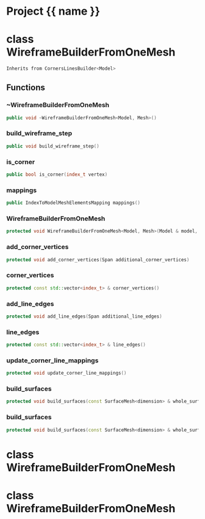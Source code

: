 <script setup>
import {useRoute} from 'vitepress'
const {path} = useRoute()
const tokens = path.split('/')
const words = tokens[2].split('-');
for (let i = 0; i < words.length; i++) {
    words[i] = words[i].charAt(0).toUpperCase() + words[i].slice(1);
    words[i] = words[i].replace('geode', 'Geode')
}
const name = words.join('-');
</script>
# Project {{ name }}

# class WireframeBuilderFromOneMesh


```cpp
Inherits from CornersLinesBuilder<Model>
```



## Functions

### ~WireframeBuilderFromOneMesh

```cpp
public void ~WireframeBuilderFromOneMesh<Model, Mesh>()
```


### build_wireframe_step

```cpp
public void build_wireframe_step()
```


### is_corner

```cpp
public bool is_corner(index_t vertex)
```


### mappings

```cpp
public IndexToModelMeshElementsMapping mappings()
```


### WireframeBuilderFromOneMesh

```cpp
protected void WireframeBuilderFromOneMesh<Model, Mesh>(Model & model, const Mesh & one_mesh)
```


### add_corner_vertices

```cpp
protected void add_corner_vertices(Span additional_corner_vertices)
```


### corner_vertices

```cpp
protected const std::vector<index_t> & corner_vertices()
```


### add_line_edges

```cpp
protected void add_line_edges(Span additional_line_edges)
```


### line_edges

```cpp
protected const std::vector<index_t> & line_edges()
```


### update_corner_line_mappings

```cpp
protected void update_corner_line_mappings()
```


### build_surfaces

```cpp
protected void build_surfaces(const SurfaceMesh<dimension> & whole_surface, const absl::flat_hash_map<index_t, index_t> & whole_surface_to_one_mesh_vertices, Span whole_surface_to_one_mesh_polygons)
```

### build_surfaces

```cpp
protected void build_surfaces(const SurfaceMesh<dimension> & whole_surface, const int & whole_surface_to_one_mesh_vertices, Span whole_surface_to_one_mesh_polygons)
```




# class WireframeBuilderFromOneMesh

# class WireframeBuilderFromOneMesh

